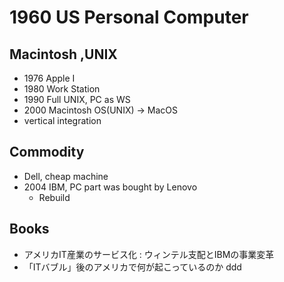 # 1960 US Personal Computer 
## Macintosh ,UNIX
* 1976 Apple I
* 1980 Work Station
* 1990 Full UNIX, PC as WS
* 2000 Macintosh OS(UNIX) -> MacOS
* vertical integration

## Commodity
* Dell, cheap machine
* 2004 IBM, PC part was bought by Lenovo
    * Rebuild 
## Books
* アメリカIT産業のサービス化 : ウィンテル支配とIBMの事業変革
* 「ITバブル」後のアメリカで何が起こっているのか
ddd




